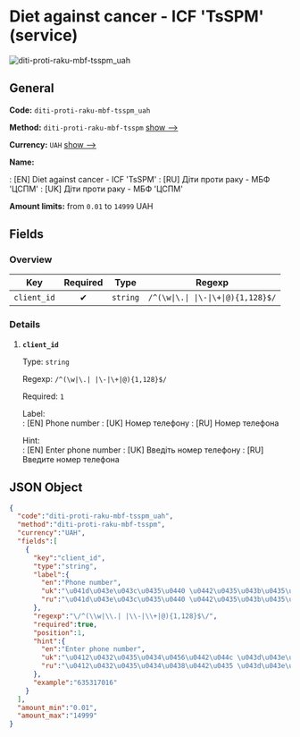 
# Diet against cancer - ICF 'TsSPM' (service) 
![diti-proti-raku-mbf-tsspm_uah](https://static.openfintech.io/payout_methods/diti-proti-raku-mbf-tsspm_uah/logo.svg?w=400&c=v0.59.26#w24)  

## General 
 
**Code:** `diti-proti-raku-mbf-tsspm_uah` 
 
**Method:** `diti-proti-raku-mbf-tsspm` [show -->](/payout-methods/diti-proti-raku-mbf-tsspm/) 
 
**Currency:** `UAH` [show -->](/currencies/UAH/) 
 
**Name:** 
 
:	[EN] Diet against cancer - ICF 'TsSPM' 
:	[RU] Дiти проти раку - МБФ 'ЦСПМ' 
:	[UK] Дiти проти раку - МБФ 'ЦСПМ' 
 
**Amount limits:** from `0.01` to `14999` UAH 

## Fields 

### Overview 

|Key|Required|Type|Regexp| 
|:---:|:---:|:---:|:---:| 
|`client_id`|✔|`string`|`/^(\w\|\.\| \|\-\|\+\|@){1,128}$/`| 
 

### Details 
 
1. **`client_id`** 
 
	Type: `string` 
 
	Regexp: `/^(\w|\.| |\-|\+|@){1,128}$/` 
 
	Required: `1` 
 
	Label:  
	: [EN] Phone number 
	: [UK] Номер телефону 
	: [RU] Номер телефона 
 
	Hint:  
	: [EN] Enter phone number 
	: [UK] Введіть номер телефону 
	: [RU] Введите номер телефона 
 

## JSON Object 

```json
{
  "code":"diti-proti-raku-mbf-tsspm_uah",
  "method":"diti-proti-raku-mbf-tsspm",
  "currency":"UAH",
  "fields":[
    {
      "key":"client_id",
      "type":"string",
      "label":{
        "en":"Phone number",
        "uk":"\u041d\u043e\u043c\u0435\u0440 \u0442\u0435\u043b\u0435\u0444\u043e\u043d\u0443",
        "ru":"\u041d\u043e\u043c\u0435\u0440 \u0442\u0435\u043b\u0435\u0444\u043e\u043d\u0430"
      },
      "regexp":"\/^(\\w|\\.| |\\-|\\+|@){1,128}$\/",
      "required":true,
      "position":1,
      "hint":{
        "en":"Enter phone number",
        "uk":"\u0412\u0432\u0435\u0434\u0456\u0442\u044c \u043d\u043e\u043c\u0435\u0440 \u0442\u0435\u043b\u0435\u0444\u043e\u043d\u0443",
        "ru":"\u0412\u0432\u0435\u0434\u0438\u0442\u0435 \u043d\u043e\u043c\u0435\u0440 \u0442\u0435\u043b\u0435\u0444\u043e\u043d\u0430"
      },
      "example":"635317016"
    }
  ],
  "amount_min":"0.01",
  "amount_max":"14999"
}
```  
